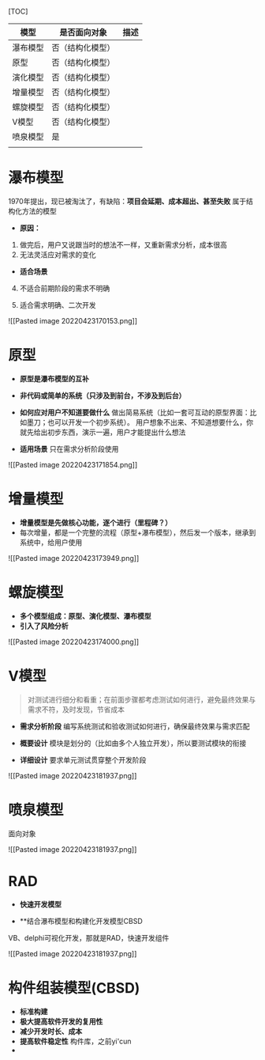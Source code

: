 [TOC]

| 模型     | 是否面向对象     | 描述 |
| -------- | ---------------- | ---- |
| 瀑布模型 | 否（结构化模型） |      |
| 原型     | 否（结构化模型） |      |
| 演化模型 | 否（结构化模型） |      |
| 增量模型 | 否（结构化模型） |      |
| 螺旋模型 | 否（结构化模型） |      |
| V模型    | 否（结构化模型） |      |
| 喷泉模型 | 是               |      |
|          |                  |      |

# 瀑布模型
1970年提出，现已被淘汰了，有缺陷：**项目会延期、成本超出、甚至失败**
属于结构化方法的模型

* **原因：**
1. 做完后，用户又说跟当时的想法不一样，又重新需求分析，成本很高
2. 无法灵活应对需求的变化

* **适合场景**
4. 不适合前期阶段的需求不明确

2. 适合需求明确、二次开发


![[Pasted image 20220423170153.png]]

# 原型
* **原型是瀑布模型的互补**

* **非代码或简单的系统（只涉及到前台，不涉及到后台）**

* **如何应对用户不知道要做什么**
做出简易系统（比如一套可互动的原型界面：比如墨刀；也可以开发一个初步系统）。
用户想象不出来、不知道想要什么，你就先给出初步东西，演示一遍，用户才能提出什么想法

* **适用场景**
只在需求分析阶段使用

![[Pasted image 20220423171854.png]]

# 增量模型
* **增量模型是先做核心功能，逐个进行（里程碑？）**
* 每次增量，都是一个完整的流程（原型+瀑布模型），然后发一个版本，继承到系统中，给用户使用

![[Pasted image 20220423173949.png]]

# 螺旋模型
* **多个模型组成：原型、演化模型、瀑布模型**
* **引入了风险分析**

![[Pasted image 20220423174000.png]]

# V模型
> 对测试进行细分和看重；在前面步骤都考虑测试如何进行，避免最终效果与需求不符，及时发现，节省成本

* **需求分析阶段**
编写系统测试和验收测试如何进行，确保最终效果与需求匹配

* **概要设计**
模块是划分的（比如由多个人独立开发），所以要测试模块的衔接

* **详细设计**
要求单元测试贯穿整个开发阶段

![[Pasted image 20220423181937.png]]

# 喷泉模型
面向对象

![[Pasted image 20220423181937.png]]

# RAD
* **快速开发模型**

* **结合瀑布模型和构建化开发模型CBSD

VB、delphi可视化开发，那就是RAD，快速开发组件

![[Pasted image 20220423181937.png]]

# 构件组装模型(CBSD)
* **标准构建**
* **极大提高软件开发的复用性**
* **减少开发时长、成本**
* **提高软件稳定性**
构件库，之前yi'cun
* 